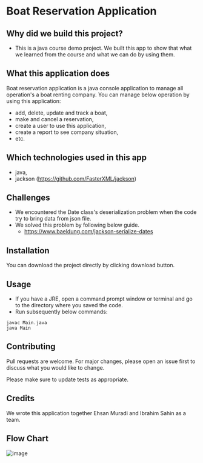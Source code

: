
# Boat Reservation Application
## Why did we build this project?
- This is a java course demo project. We built this app to show that what we learned from the course and what we can do by using them.
## What this application does

Boat reservation application is a java console application to manage all operation's a boat renting company. You can manage below operation by using this application:
- add, delete, update and track a boat,
- make and cancel a reservation,
- create a user to use this application,
- create a report to see company situation,
- etc.

## Which technologies used in this app
- java,
- jackson (https://github.com/FasterXML/jackson) 

## Challenges
- We encountered the Date class's deserialization problem when the code try to bring data from json file.
- We solved this problem by following below guide.
  - https://www.baeldung.com/jackson-serialize-dates

## Installation

You can download the project directly by clicking download button.

## Usage

- If you have a JRE, open a command prompt window or terminal and go to the directory where you saved the code.
- Run subsequently below commands:
```
javac Main.java
java Main
````


## Contributing
Pull requests are welcome. For major changes, please open an issue first to discuss what you would like to change.

Please make sure to update tests as appropriate.

## Credits
We wrote this application together Ehsan Muradi and Ibrahim Sahin as a team.

## Flow Chart

![image](https://user-images.githubusercontent.com/49029525/130757571-35b0a026-b317-42ca-9f39-42fd1d76f82b.png)

